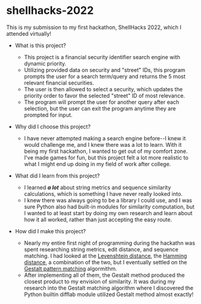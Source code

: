# shellhacks-2022

This is my submission to my first hackathon, ShellHacks 2022, which I attended virtually!

- What is this project?
  - This project is a financial security identifier search engine with dynamic priority.
  - Utilizing provided data on security and "street" IDs, this program prompts the user for a search term/query and returns the 5 most relevant financial securities.
  - The user is then allowed to select a security, which updates the priority order to favor the selected "street" ID of most relevance.
  - The program will prompt the user for another query after each selection, but the user can exit the program anytime they are prompted for input.

- Why did I choose this project?
  - I have never attempted making a search engine before--I knew it would challenge me, and I knew there was a lot to learn. With it being my first hackathon, I wanted to get out of my comfort zone. I've made games for fun, but this project felt a lot more realistic to what I might end up doing in my field of work after college.

- What did I learn from this project?
  - I learned _**a lot**_ about string metrics and sequence similarity calculations, which is something I have never really looked into.
  - I knew there was always going to be a library I could use, and I was sure Python also had built-in modules for similarity computation, but I wanted to at least start by doing my own research and learn about how it all worked, rather than just accepting the easy route.

- How did I make this project?
  - Nearly my entire first night of programming during the hackathn was spent researching string metrics, edit distance, and sequence matching. I had looked at the [Levenshtein distance](https://en.wikipedia.org/wiki/Levenshtein_distance), the [Hamming distance](https://en.wikipedia.org/wiki/Hamming_distance), a combination of the two, but I eventually settled on the [Gestalt pattern matching](https://en.wikipedia.org/wiki/Gestalt_Pattern_Matching) algormithm.
  - After implementing all of them, the Gestalt method produced the closest product to my envision of similarity. It was during my research into the Gestalt matching algorithm where I discovered the Python builtin difflab module utilized Gestalt method almost exactly!

